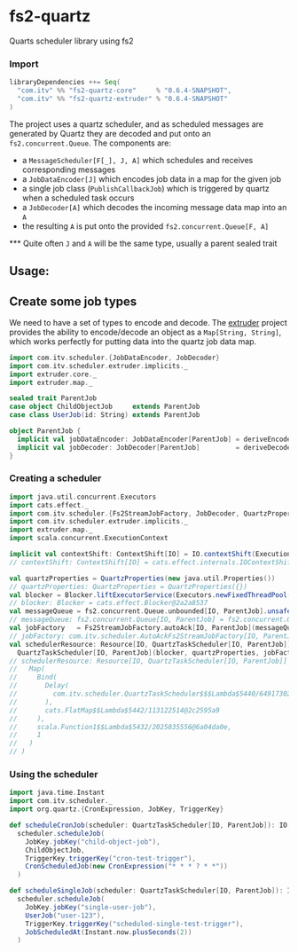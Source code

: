 # fs2-quartz
Quarts scheduler library using fs2

### Import
```scala
libraryDependencies ++= Seq(
  "com.itv" %% "fs2-quartz-core"     % "0.6.4-SNAPSHOT",
  "com.itv" %% "fs2-quartz-extruder" % "0.6.4-SNAPSHOT"
)
```

The project uses a quartz scheduler, and as scheduled messages are generated by Quartz they are
decoded and put onto an `fs2.concurrent.Queue`. The components are:
* a `MessageScheduler[F[_], J, A]` which schedules and receives corresponding messages
* a `JobDataEncoder[J]` which encodes job data in a map for the given job
* a single job class (`PublishCallbackJob`) which is triggered by quartz when a scheduled task occurs
* a `JobDecoder[A]` which decodes the incoming message data map into an `A`
* the resulting `A` is put onto the provided `fs2.concurrent.Queue[F, A]`

*** Quite often `J` and `A` will be the same type, usually a parent sealed trait

## Usage:

## Create some job types
We need to have a set of types to encode and decode.
The [extruder](https://janstenpickle.github.io/extruder/) project provides the ability to
encode/decode an object as a `Map[String, String]`, which works perfectly for 
putting data into the quartz job data map.
```scala
import com.itv.scheduler.{JobDataEncoder, JobDecoder}
import com.itv.scheduler.extruder.implicits._
import extruder.core._
import extruder.map._

sealed trait ParentJob
case object ChildObjectJob     extends ParentJob
case class UserJob(id: String) extends ParentJob

object ParentJob {
  implicit val jobDataEncoder: JobDataEncoder[ParentJob] = deriveEncoder[ParentJob]
  implicit val jobDecoder: JobDecoder[ParentJob]         = deriveDecoder[ParentJob]
}
```

### Creating a scheduler
```scala
import java.util.concurrent.Executors
import cats.effect._
import com.itv.scheduler.{Fs2StreamJobFactory, JobDecoder, QuartzProperties, QuartzTaskScheduler}
import com.itv.scheduler.extruder.implicits._
import extruder.map._
import scala.concurrent.ExecutionContext

implicit val contextShift: ContextShift[IO] = IO.contextShift(ExecutionContext.global)
// contextShift: ContextShift[IO] = cats.effect.internals.IOContextShift@1433e312

val quartzProperties = QuartzProperties(new java.util.Properties())
// quartzProperties: QuartzProperties = QuartzProperties({})
val blocker = Blocker.liftExecutorService(Executors.newFixedThreadPool(8))
// blocker: Blocker = cats.effect.Blocker@2a2a8537
val messageQueue = fs2.concurrent.Queue.unbounded[IO, ParentJob].unsafeRunSync()
// messageQueue: fs2.concurrent.Queue[IO, ParentJob] = fs2.concurrent.Queue$InPartiallyApplied$$anon$3@4c05b2e3
val jobFactory   = Fs2StreamJobFactory.autoAck[IO, ParentJob](messageQueue)
// jobFactory: com.itv.scheduler.AutoAckFs2StreamJobFactory[IO, ParentJob] = com.itv.scheduler.AutoAckFs2StreamJobFactory@45032ec2
val schedulerResource: Resource[IO, QuartzTaskScheduler[IO, ParentJob]] =
  QuartzTaskScheduler[IO, ParentJob](blocker, quartzProperties, jobFactory)
// schedulerResource: Resource[IO, QuartzTaskScheduler[IO, ParentJob]] = Allocate(
//   Map(
//     Bind(
//       Delay(
//         com.itv.scheduler.QuartzTaskScheduler$$$Lambda$5440/649173022@c7ef1e9
//       ),
//       cats.FlatMap$$Lambda$5442/113122514@2c2595a9
//     ),
//     scala.Function1$$Lambda$5432/2025035556@6a04da0e,
//     1
//   )
// )
```

### Using the scheduler
```scala
import java.time.Instant
import com.itv.scheduler._
import org.quartz.{CronExpression, JobKey, TriggerKey}

def scheduleCronJob(scheduler: QuartzTaskScheduler[IO, ParentJob]): IO[Option[Instant]] =
  scheduler.scheduleJob(
    JobKey.jobKey("child-object-job"),
    ChildObjectJob,
    TriggerKey.triggerKey("cron-test-trigger"),
    CronScheduledJob(new CronExpression("* * * ? * *"))
  )

def scheduleSingleJob(scheduler: QuartzTaskScheduler[IO, ParentJob]): IO[Option[Instant]] =
  scheduler.scheduleJob(
    JobKey.jobKey("single-user-job"),
    UserJob("user-123"),
    TriggerKey.triggerKey("scheduled-single-test-trigger"),
    JobScheduledAt(Instant.now.plusSeconds(2))
  )
```
